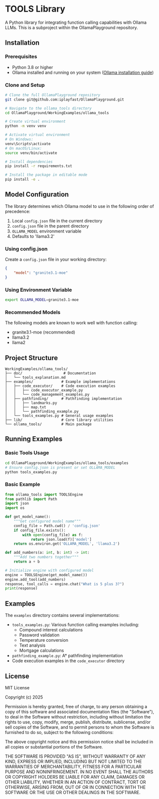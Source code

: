 # TOOLS Library

A Python library for integrating function calling capabilities with Ollama LLMs. This is a subproject within the OllamaPlayground repository.

## Installation

### Prerequisites
- Python 3.8 or higher
- Ollama installed and running on your system ([Ollama installation guide](https://ollama.ai/download))

### Clone and Setup

```bash
# Clone the full OllamaPlayground repository
git clone git@github.com:iplayfast/OllamaPlayground.git

# Navigate to the ollama_tools directory
cd OllamaPlayground/WorkingExamples/ollama_tools

# Create virtual environment
python -m venv venv

# Activate virtual environment
# On Windows:
venv\Scripts\activate
# On macOS/Linux:
source venv/bin/activate

# Install dependencies
pip install -r requirements.txt

# Install the package in editable mode
pip install -e .
```

## Model Configuration

The library determines which Ollama model to use in the following order of precedence:

1. Local `config.json` file in the current directory
2. `config.json` file in the parent directory
3. `OLLAMA_MODEL` environment variable
4. Defaults to 'llama3.2'

### Using config.json

Create a `config.json` file in your working directory:
```json
{
    "model": "granite3.1-moe"
}
```

### Using Environment Variable
```bash
export OLLAMA_MODEL=granite3.1-moe
```

### Recommended Models
The following models are known to work well with function calling:
- granite3.1-moe (recommended)
- llama3.2
- llama2

## Project Structure
```
WorkingExamples/ollama_tools/
├── doc/                   # Documentation
│   └── tools_explanation.md
├── examples/             # Example implementations
│   ├── code_executor/    # Code execution examples
│   │   ├── code_executor_example.py
│   │   └── code_management_examples.py
│   ├── pathfinding/      # Pathfinding implementation
│   │   ├── landmarks.py
│   │   ├── map.txt
│   │   └── pathfinding_example.py
│   └── tools_examples.py # General usage examples
├── lib/                  # Core library utilities
└── ollama_tools/         # Main package
```

## Running Examples

### Basic Tools Usage
```bash
cd OllamaPlayground/WorkingExamples/ollama_tools/examples
# Ensure config.json is present or set OLLAMA_MODEL
python tools_examples.py
```

### Basic Example

```python
from ollama_tools import TOOLSEngine
from pathlib import Path
import json
import os

def get_model_name():
    """Get configured model name"""
    config_file = Path.cwd() / 'config.json'
    if config_file.exists():
        with open(config_file) as f:
            return json.load(f)['model']
    return os.environ.get('OLLAMA_MODEL', 'llama3.2')

def add_numbers(a: int, b: int) -> int:
    """Add two numbers together"""
    return a + b

# Initialize engine with configured model
engine = TOOLSEngine(get_model_name())
engine.add_tool(add_numbers)
response, tool_calls = engine.chat("What is 5 plus 3?")
print(response)
```

## Examples

The `examples` directory contains several implementations:
- `tools_examples.py`: Various function calling examples including:
  - Compound interest calculations
  - Password validation
  - Temperature conversion
  - Text analysis
  - Mortgage calculations
- `pathfinding_example.py`: A* pathfinding implementation
- Code execution examples in the `code_executor` directory

## License

MIT License

Copyright (c) 2025

Permission is hereby granted, free of charge, to any person obtaining a copy
of this software and associated documentation files (the "Software"), to deal
in the Software without restriction, including without limitation the rights
to use, copy, modify, merge, publish, distribute, sublicense, and/or sell
copies of the Software, and to permit persons to whom the Software is
furnished to do so, subject to the following conditions:

The above copyright notice and this permission notice shall be included in all
copies or substantial portions of the Software.

THE SOFTWARE IS PROVIDED "AS IS", WITHOUT WARRANTY OF ANY KIND, EXPRESS OR
IMPLIED, INCLUDING BUT NOT LIMITED TO THE WARRANTIES OF MERCHANTABILITY,
FITNESS FOR A PARTICULAR PURPOSE AND NONINFRINGEMENT. IN NO EVENT SHALL THE
AUTHORS OR COPYRIGHT HOLDERS BE LIABLE FOR ANY CLAIM, DAMAGES OR OTHER
LIABILITY, WHETHER IN AN ACTION OF CONTRACT, TORT OR OTHERWISE, ARISING FROM,
OUT OF OR IN CONNECTION WITH THE SOFTWARE OR THE USE OR OTHER DEALINGS IN THE
SOFTWARE.
